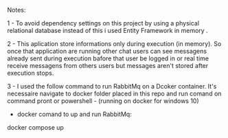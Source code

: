 
Notes:

1 - To avoid dependency settings on this project by using a physical relational database instead  of this i used Entity Framework in memory .

2 - This aplication store informations only during execution (in memory).
So once that application are running other chat users can see messagens already sent during execution bafore that user
be logged in or real time receive messagens from others users but messages aren't stored after execution stops.

3 - I used  the follow command to run RabbitMq on a Dcoker container. It's necessaire navigate to docker folder placed in this repo
and run comand on command pront or powershell - (running on docker for windows 10)

- docker comand to up and run RabbitMq:

docker compose up